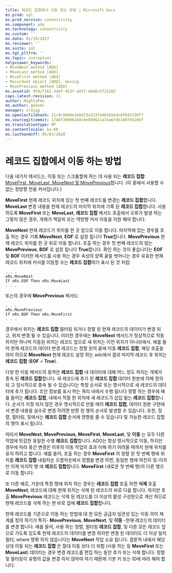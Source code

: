 ```yaml
---
title: 레코드 집합에서 이동 하는 방법 | Microsoft Docs
ms.prod: sql
ms.prod_service: connectivity
ms.component: ado
ms.technology: connectivity
ms.custom: ''
ms.date: 01/19/2017
ms.reviewer: ''
ms.suite: sql
ms.tgt_pltfrm: ''
ms.topic: conceptual
helpviewer_keywords:
- MoveNext method [ADO]
- MoveLast method [ADO]
- MoveFirst method [ADO]
- Recordset object [ADO], moving
- MovePrevious method [ADO]
ms.assetid: 9f8cf1b2-3def-453f-a0ff-4646c5f15262
caps.latest.revision: 11
author: MightyPen
ms.author: genemi
manager: craigg
ms.openlocfilehash: 21c9c99d9e168d73a333fe001b56dcdf845339f7
ms.sourcegitcommit: 1740f3090b168c0e809611a7aa6fd514075616bf
ms.translationtype: MT
ms.contentlocale: ko-KR
ms.lasthandoff: 05/03/2018
---
```

# <a name="more-ways-to-move-in-a-recordset"></a>레코드 집합에서 이동 하는 방법
다음 네가지 메서드는, 이동 또는 스크롤할에 하는 데 사용 되는 **레코드 집합**: [MoveFirst, MoveLast, MoveNext 및 MovePrevious](../../../ado/reference/ado-api/movefirst-movelast-movenext-and-moveprevious-methods-ado.md)합니다. (이 중에서 사용할 수 없는 정방향 전용 커서입니다.)  
  
 **MoveFirst** 현재 레코드 위치에 있는 첫 번째 레코드를 변경는 **레코드 집합**합니다. **MoveLast** 변경 내용을 현재 레코드의 마지막 위치에 기록 된 **레코드 집합**합니다. 사용 하도록 **MoveFirst** 또는 **MoveLast**, **레코드 집합** 메서드 호출에서 오류가 발생 하는 그렇지 않은 경우, 개체가 책갈피 또는 역방향 커서 이동을 지원 해야 합니다.  
  
 **MoveNext** 현재 레코드가 위치를 한 곳 앞으로 이동 합니다. 마지막에 있는 경우를 호출 하는 경우 기록 **MoveNext**, **EOF** 로 설정 됩니다 **True**합니다. **MovePrevious** 현재 레코드 위치를 한 곳 뒤로 이동 합니다. 호출 하는 경우 첫 번째 레코드의 않는 **MovePrevious**, **BOF** 로 설정 됩니다 **True**합니다. 확인 하는 것이 좋습니다는 **EOF** 및 **BOF** 이러한 메서드를 사용 하는 경우 속성의 양쪽 끝을 벗어나는 경우 유효한 현재 레코드 위치에 커서를 이동할 수는 **레코드 집합**여기 표시 된 것 처럼:  
  
```  
. . .  
oRs.MoveNext  
If oRs.EOF Then oRs.MoveLast  
. . .   
```  
  
 또는의 경우에 **MovePrevious** 메서드:  
  
```  
. . .   
oRs.MovePrevious  
If oRs.BOF Then oRs.MoveFirst  
. . .  
```  
  
 경우에서 위치는 **레코드 집합** 필터링 되거나 정렬 된 현재 레코드의 데이터가 변경 되 고, 위치 변경 될 수 있습니다. 이러한 경우에는 **MoveNext** 메서드가 정상적으로 작동 하지만 하나씩 이동된 위치는 레코드 앞으로 새 위치는 이전 위치가 아니라에서. 예를 들어 현재 레코드의 데이터 변경 레코드는 정렬 된의 끝에 이동 **레코드 집합**, 해당 호출을 의미 하므로 **MoveNext** 현재 레코드 설정 하는 ado에서 결과 마지막 레코드 후 위치는 **레코드 집합** (**EOF** = **True**).  
  
 다양 한 이동 메서드의 동작은 **레코드 집합** 내 데이터에 대해 어느 정도 까지는 개체가 종속 된 **레코드 집합**합니다. 새 레코드에 추가 된 **레코드 집합** 데이터 원본에 의해 정의 되 고 암시적으로 종속 될 수 있습니다는 특정 순서로 또는 명시적으로 새 레코드의 데이터에 추가 됩니다. 조인 정보를 표시 하는 쿼리 내에서 수행 됩니다 정렬 하는 경우에 예를 들어는 **레코드 집합**, 내에서 적절 한 위치에 새 레코드가 삽입 될는 **레코드 집합**합니다. 순서가 지정 되지 않은 경우 명시적으로 만들 때의 **레코드 집합**, 데이터 원본 구현에서 변경 내용을 실수로 변경 하려면 반환 된 행의 순서로 발생할 수 있습니다. 또한, 정렬, 필터링, 및에서는 **레코드 집합** 순서에 영향을 줄 수 있습니다 및 가능한 레코드 집합의 행이 표시 됩니다.  
  
 따라서 **MoveNext**, **MovePrevious**, **MoveFirst**, **MoveLast**, 및 **이동** 는 모두 다른 작업에 민감한 동일한 수행 **레코드 집합**합니다. ADO는 항상 명시적으로 이동, 하지만 경우에 따라 중간 변경은 이후의 이동 작업의 효과 이해 하기 어려울 때까지 현재 위치를 유지 하려고 합니다. 예를 들어, 호출 하는 경우 **MoveFirst** 의 정렬 된 첫 번째 행에 위치를 **레코드 집합** 내림차순 오름차순에서 정렬을 변경 하면, 동일한 행에 여전히 및-이지만 이제 마지막 행 에 **레코드 집합**합니다. **MoveFirst** (새로운 첫 번째 행)의 다른 행으로 이동 합니다.  
  
 또 다른 예로, 가운데 특정 행에 위치 하는 경우는 **레코드 집합** 호출 하면 **삭제** 호출 **MoveNext**, 레코드에 대해 현재 위치는 삭제 된 레코드의 바로 다음 합니다. 하지만 호출 **MovePrevious** 레코드는 삭제 된 레코드를 더 이상의 활성 구성원으로 계산 하므로 현재 레코드를 삭제 하는 한 바로 앞에 **레코드 집합**합니다.  
  
 현재 레코드를 기준으로 이동 하는 방법에 대 한 모든 공급자 일관성 있는 이동 의미 체계를 정의 하기가 특히- **MovePrevious**, **MoveNext**, 및 **이동** -현재 레코드의 데이터를 변경 합니다. 예를 들어, 사용 하는 정렬, 필터링 **레코드 집합**, 및 다른 모든 레코드 앞으로 가도록 있도록 현재 레코드의 데이터를 변경 하지만 변경 된 데이터도 더 이상 일치 필터, where 명확 하지 않습니다는 **MoveNext** 작업 소요 됩니다. 결론적 내에서 해당 상대 이동 되는 **레코드 집합** 은 절대 이동 보다 더 위험 (사용 하는 등 **MoveFirst** 또는 **MoveLast**) 데이터는 경우 변경 레코드를 편집 하는 동안 추가 또는 삭제 합니다. 정렬 및 필터링이 유형의 값을 변경 하지 않아야 하기 때문에 기본 키 또는 ID에 따라 해야 합니다.
